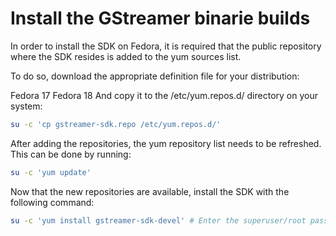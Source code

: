 # Install the GStreamer binarie builds

In order to install the SDK on Fedora, it is required that the public repository where the SDK resides is added to the yum sources list.

To do so, download the appropriate definition file for your distribution:

Fedora 17
Fedora 18
And copy it to the /etc/yum.repos.d/ directory on your system:

``` bash
su -c 'cp gstreamer-sdk.repo /etc/yum.repos.d/'
```

After adding the repositories, the yum repository list needs to be refreshed. This can be done by running:

``` bash
su -c 'yum update'
```

Now that the new repositories are available, install the SDK with the following command:

``` bash
su -c 'yum install gstreamer-sdk-devel' # Enter the superuser/root password when prompted.
```

